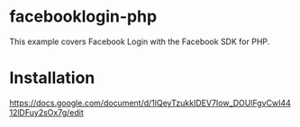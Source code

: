 # facebooklogin-php

This example covers Facebook Login with the Facebook SDK for PHP.
# Installation
https://docs.google.com/document/d/1lQeyTzukkIDEV7Iow_DOUlFgvCwI4412lDFuy2sOx7g/edit